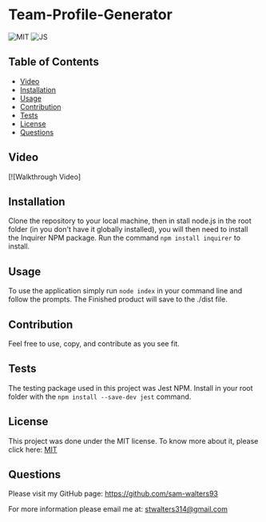# Team-Profile-Generator

 ![MIT](https://img.shields.io/badge/License-MIT-blue) ![JS](https://img.shields.io/badge/Language-JavaScript-yellow)

 ## Table of Contents
  * [Video](#Video)
  * [Installation](#installation)
  * [Usage](#usage)
  * [Contribution](#contribution)
  * [Tests](#tests)
  * [License](#license)
  * [Questions](#questions)

  ## Video

  [![Walkthrough Video]
 

  
  ## Installation
  Clone the repository to your local machine, then in stall node.js in the root folder (in you don't have it globally installed), you will then need to install the Inquirer NPM   package. Run the command `npm install inquirer` to install. 

  ## Usage
  To use the application simply run `node index` in your command line and follow the prompts. The Finished product will save to the ./dist file.
  
  ## Contribution
  Feel free to use, copy, and contribute as you see fit. 

  ## Tests
  The testing package used in this project was Jest NPM. Install in your root folder with the `npm install --save-dev jest` command.

  ## License
  This project was done under the MIT license. To know more about it, please click here: [MIT](https://choosealicense.com/licenses/mit/)

  ## Questions
  Please visit my GitHub page: https://github.com/sam-walters93
  
  For more information please email me at: stwalters314@gmail.com

